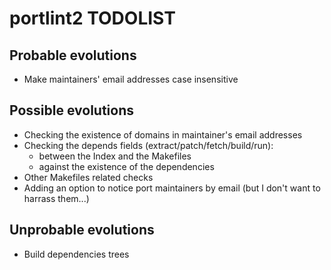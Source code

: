 # portlint2 TODOLIST

## Probable evolutions
* Make maintainers' email addresses case insensitive

## Possible evolutions
* Checking the existence of domains in maintainer's email addresses
* Checking the depends fields (extract/patch/fetch/build/run):
  * between the Index and the Makefiles
  * against the existence of the dependencies
* Other Makefiles related checks
* Adding an option to notice port maintainers by email (but I don't
  want to harrass them...)

## Unprobable evolutions
* Build dependencies trees
